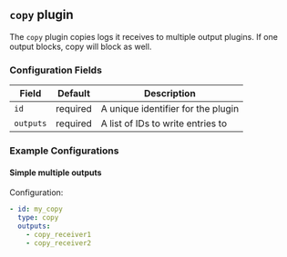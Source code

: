 ## `copy` plugin

The `copy` plugin copies logs it receives to multiple output plugins. If one output blocks, copy will block as well.

### Configuration Fields

| Field     | Default  | Description                        |
| ---       | ---      | ---                                |
| `id`      | required | A unique identifier for the plugin |
| `outputs` | required | A list of IDs to write entries to  |

### Example Configurations

#### Simple multiple outputs

Configuration:
```yaml
- id: my_copy
  type: copy
  outputs:
    - copy_receiver1
    - copy_receiver2
```
